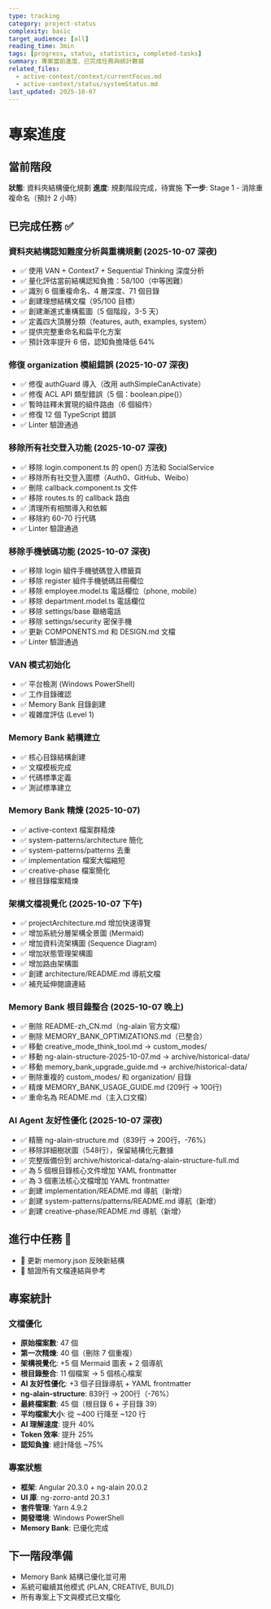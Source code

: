 ```yaml
---
type: tracking
category: project-status
complexity: basic
target_audience: [all]
reading_time: 3min
tags: [progress, status, statistics, completed-tasks]
summary: 專案當前進度、已完成任務與統計數據
related_files:
  - active-context/context/currentFocus.md
  - active-context/status/systemStatus.md
last_updated: 2025-10-07
---
```


# 專案進度

## 當前階段
**狀態**: 資料夾結構優化規劃
**進度**: 規劃階段完成，待實施
**下一步**: Stage 1 - 消除重複命名（預計 2 小時）

## 已完成任務 ✅

### 資料夾結構認知難度分析與重構規劃 (2025-10-07 深夜)
- ✅ 使用 VAN + Context7 + Sequential Thinking 深度分析
- ✅ 量化評估當前結構認知負擔：58/100（中等困難）
- ✅ 識別 6 個重複命名、4 層深度、71 個目錄
- ✅ 創建理想結構文檔（95/100 目標）
- ✅ 創建漸進式重構藍圖（5 個階段，3-5 天）
- ✅ 定義四大頂層分類（features, auth, examples, system）
- ✅ 提供完整重命名和扁平化方案
- ✅ 預計效率提升 6 倍，認知負擔降低 64%

### 修復 organization 模組錯誤 (2025-10-07 深夜)
- ✅ 修復 authGuard 導入（改用 authSimpleCanActivate）
- ✅ 修復 ACL API 類型錯誤（5 個：boolean.pipe()）
- ✅ 暫時註釋未實現的組件路由（6 個組件）
- ✅ 修復 12 個 TypeScript 錯誤
- ✅ Linter 驗證通過

### 移除所有社交登入功能 (2025-10-07 深夜)
- ✅ 移除 login.component.ts 的 open() 方法和 SocialService
- ✅ 移除所有社交登入圖標（Auth0、GitHub、Weibo）
- ✅ 刪除 callback.component.ts 文件
- ✅ 移除 routes.ts 的 callback 路由
- ✅ 清理所有相關導入和依賴
- ✅ 移除約 60-70 行代碼
- ✅ Linter 驗證通過

### 移除手機號碼功能 (2025-10-07 深夜)
- ✅ 移除 login 組件手機號碼登入標籤頁
- ✅ 移除 register 組件手機號碼註冊欄位
- ✅ 移除 employee.model.ts 電話欄位（phone, mobile）
- ✅ 移除 department.model.ts 電話欄位
- ✅ 移除 settings/base 聯絡電話
- ✅ 移除 settings/security 密保手機
- ✅ 更新 COMPONENTS.md 和 DESIGN.md 文檔
- ✅ Linter 驗證通過

### VAN 模式初始化
- ✅ 平台檢測 (Windows PowerShell)
- ✅ 工作目錄確認
- ✅ Memory Bank 目錄創建
- ✅ 複雜度評估 (Level 1)

### Memory Bank 結構建立
- ✅ 核心目錄結構創建
- ✅ 文檔模板完成
- ✅ 代碼標準定義
- ✅ 測試標準建立

### Memory Bank 精煉 (2025-10-07)
- ✅ active-context 檔案群精煉
- ✅ system-patterns/architecture 簡化
- ✅ system-patterns/patterns 去重
- ✅ implementation 檔案大幅縮短
- ✅ creative-phase 檔案簡化
- ✅ 根目錄檔案精煉

### 架構文檔視覺化 (2025-10-07 下午)
- ✅ projectArchitecture.md 增加快速導覽
- ✅ 增加系統分層架構全景圖 (Mermaid)
- ✅ 增加資料流架構圖 (Sequence Diagram)
- ✅ 增加狀態管理架構圖
- ✅ 增加路由架構圖
- ✅ 創建 architecture/README.md 導航文檔
- ✅ 補充延伸閱讀連結

### Memory Bank 根目錄整合 (2025-10-07 晚上)
- ✅ 刪除 README-zh_CN.md（ng-alain 官方文檔）
- ✅ 刪除 MEMORY_BANK_OPTIMIZATIONS.md（已整合）
- ✅ 移動 creative_mode_think_tool.md → custom_modes/
- ✅ 移動 ng-alain-structure-2025-10-07.md → archive/historical-data/
- ✅ 移動 memory_bank_upgrade_guide.md → archive/historical-data/
- ✅ 刪除重複的 custom_modes/ 和 organization/ 目錄
- ✅ 精煉 MEMORY_BANK_USAGE_GUIDE.md (209行 → 100行)
- ✅ 重命名為 README.md（主入口文檔）

### AI Agent 友好性優化 (2025-10-07 深夜)
- ✅ 精簡 ng-alain-structure.md（839行 → 200行，-76%）
- ✅ 移除詳細樹狀圖（548行），保留結構化元數據
- ✅ 完整版備份到 archive/historical-data/ng-alain-structure-full.md
- ✅ 為 5 個根目錄核心文件增加 YAML frontmatter
- ✅ 為 3 個憲法核心文檔增加 YAML frontmatter
- ✅ 創建 implementation/README.md 導航（新增）
- ✅ 創建 system-patterns/patterns/README.md 導航（新增）
- ✅ 創建 creative-phase/README.md 導航（新增）

## 進行中任務 🔄
- 🔄 更新 memory.json 反映新結構
- 🔄 驗證所有文檔連結與參考

## 專案統計

### 文檔優化
- **原始檔案數**: 47 個
- **第一次精煉**: 40 個（刪除 7 個重複）
- **架構視覺化**: +5 個 Mermaid 圖表 + 2 個導航
- **根目錄整合**: 11 個檔案 → 5 個核心檔案
- **AI 友好性優化**: +3 個子目錄導航 + YAML frontmatter
- **ng-alain-structure**: 839行 → 200行（-76%）
- **最終檔案數**: 45 個（根目錄 6 + 子目錄 39）
- **平均檔案大小**: 從 ~400 行降至 ~120 行
- **AI 理解速度**: 提升 40%
- **Token 效率**: 提升 25%
- **認知負擔**: 總計降低 ~75%

### 專案狀態
- **框架**: Angular 20.3.0 + ng-alain 20.0.2
- **UI 庫**: ng-zorro-antd 20.3.1
- **套件管理**: Yarn 4.9.2
- **開發環境**: Windows PowerShell
- **Memory Bank**: 已優化完成

## 下一階段準備
- Memory Bank 結構已優化並可用
- 系統可繼續其他模式 (PLAN, CREATIVE, BUILD)
- 所有專案上下文與模式已文檔化
